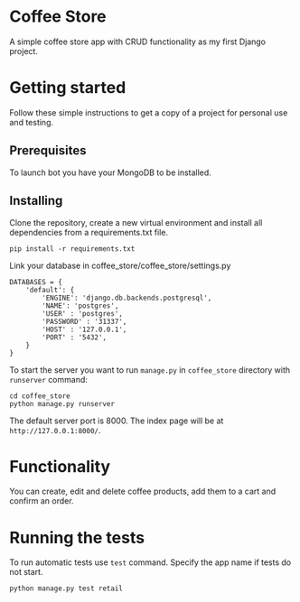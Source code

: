 # Сoffee Store
A simple coffee store app with CRUD functionality as my first Django project.
# Getting started
Follow these simple instructions to get a copy of a project for personal use and testing.
## Prerequisites
To launch bot you have your MongoDB to be installed.
## Installing
Clone the repository, create a new virtual environment and install all dependencies from a requirements.txt file.
```
pip install -r requirements.txt
```
Link your database in coffee_store/coffee_store/settings.py
```
DATABASES = {
    'default': {
        'ENGINE': 'django.db.backends.postgresql',
        'NAME': 'postgres',
        'USER' : 'postgres',
        'PASSWORD' : '31337',
        'HOST' : '127.0.0.1',
        'PORT' : '5432',
    }
}
```
To start the server you want to run `manage.py` in `coffee_store` directory with `runserver` command:
```
cd coffee_store
python manage.py runserver
```
The default server port is 8000. The index page will be at `http://127.0.0.1:8000/`.
# Functionality
You can create, edit and delete coffee products, add them to a cart and confirm an order.
# Running the tests
To run automatic tests use `test` command. Specify the app name if tests do not start.
```
python manage.py test retail
```
